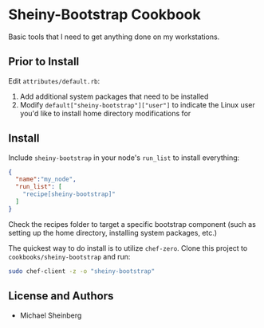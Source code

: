 Sheiny-Bootstrap Cookbook
=========================
Basic tools that I need to get anything done on my workstations.

Prior to Install
------------
Edit `attributes/default.rb`:

1. Add additional system packages that need to be installed
2. Modify `default["sheiny-bootstrap"]["user"]` to indicate the Linux user
you'd like to install home directory modifications for 

Install
-----

Include `sheiny-bootstrap` in your node's `run_list` to install everything:

```json
{
  "name":"my_node",
  "run_list": [
    "recipe[sheiny-bootstrap]"
  ]
}
```

Check the recipes folder to target a specific bootstrap component (such as
setting up the home directory, installing system packages, etc.)

The quickest way to do install is to utilize `chef-zero`. Clone this project
to `cookbooks/sheiny-bootstrap` and run:

```bash
sudo chef-client -z -o "sheiny-bootstrap"
```


License and Authors
-------------------
* Michael Sheinberg 
